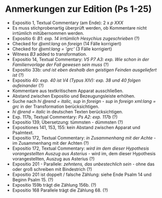 # Anmerkungen zur Edition (Ps 1-25)

- Expositio 1, Textual Commentary (am Ende): 2 x *p XXX*
- Es muss stichprobenartig überprüft werden, ob Kommentare nicht irrtümlich mitübernommen werden.
- Expositio 6: *B1: exp. 14 irrtümlich Hesychius zugeschrieben* (?)
- Checked for *@xml:lang* on *foreign* (14 Fälle korrigiert)
- Checked for *@xml:lang = 'grc'* (3 Fälle korrigiert)
- Witness *B3* added to transformation.
- Expositio 14, Textual Commentary: *V5 P7 A3: exp. Wie schon in der Familienvorlage der Fall gewesen sein muss* (?)
- Expositio 33b: *und ist eben deshalb den geistigen Feinden ausgeliefert ist* (?)
- Expositio 40: *exp. 40 ist V4 (Typus XIV): exp. 38 und 40 folgen aufeinander* (?)
- Kommentare aus textkritischem Apparat ausschließen.
- Abstand zwischen Expositio und Bezeugungsleiste erhöhen.
- Suche nach *hi @rend = italic, sup* in *foreign* - *sup* in *foreign xml:lang = grc* in der Transformation berücksichtigen.
- *hi @rend = italic* in deutschen Texten berücksichtigen.
- Exp. 117b, Textual Commentary: *Ps A2: exp. 117b* (?)
- Expositio 139, Übersetzung: tümmsten - dümmsten (?)
- Expositiones 141, 153, 155: kein Abstand zwischen Apparat und Psalmtext.
- Expositio 172, Textual Commentary: *in Zusammenhang mit der Achte* - im Zusammenhang mit der Achten (?)
- Expositio 172, Textual Commentary: *wird im dem dieser Hypothesis vorangestellten Auszug aus Asterius* - wird im, dem dieser Hypothesis vorangestellten, Auszug aus Asterius (?)
- Expositio 201 - Parallele: *zehntens, das unbestechlich sein* - ohne das oder groß schreiben mit Bindestrich (?)
- Expositio 201 ist doppelt / falsche Zählung: siehe Ende Psalm 14 und Beginn Psalm 15. (?)
- Expositio 159b trägt die Zählung 156b. (?)
- Expositio 168 Parallele trägt die Zählung 68. (?)
